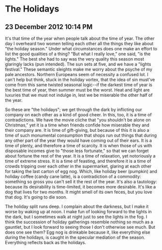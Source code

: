 # The Holidays
## 23 December 2012 10:14 PM

It's that time of the year when people talk about the time of year. The other day I overheard two women telling each other all the things they like about "the holiday season." Under what circumstances does one make an effort to list the good qualities of a thing? "But what I really love," one said, "is the lights." The best she had to say was the very quality this season most glaringly lacks (pun intended). The sun sets at five, and we have a "lights festival." These semantic sleights make me worry about the psyche of my pale ancestors. Northern Europeans seem of necessity a confused lot. I can't help but think, stuck in the holiday vortex, that the idea of sin must've come from this same twisted seasonal logic--if the darkest time of year is the best time of year, then summer must be the worst. Heat and light are luxuries that we must not indulge in, lest we be miserable the other half of the year.

So these are "the holidays"; we get through the dark by inflicting our company on each other as a kind of good cheer. In this, too, it is a time of contradictions. We have the movie cliche that "you shouldn't be alone on Christmas," yet it is a time when friends confide how miserable they and their company are. It is time of gift-giving, but because of this it is also a time of such monumental consumption that shops run out things that during any other part of the year they would have coming out of their ears. It is a time of plenty, and therefore a time of scarcity. It is when those of us with disposable incomes give to "those less fortunate," so that we can forget about fortune the rest of the year. It is a time of relaxation, yet notoriously a time of extreme stress. It is a time of feasting, and therefore it is a time of crowds tripping over each other in the supermarket, glaring at each other for taking the last carton of egg nog. Which, like holiday beer (pumpkin) and holiday coffee (candy cane latte), is a contradiction of a commodity: something so gross you can't sell it the rest of the year. It's also a tautology: because its desirability is time-limited, it becomes more desirable. It's like a dog that lives for two months. It might smell of its own feces, but you love that dog. It's going to die soon.

The holiday split runs deep. I complain about the darkness, but I make it worse by waking up at noon. I make fun of looking forward to the lights in the dark, but I sometimes walk at night just to see the lights in the fog. I think the succession of holiday gatherings resemble nothing so much as a gauntlet, but I look forward to seeing those I don't otherwise see much. But does one see them? Egg nog is drinkable because it, like everything else during the holidays, is caught in the specular mediation of the season. Everything reflects back as the holidays.